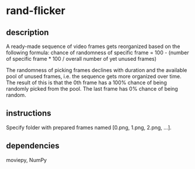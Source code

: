 # rand-flicker
## description
A ready-made sequence of video frames gets reorganized based on the following formula: 
chance of randomness of specific frame = 100 - (number of specific frame * 100 / overall number of yet unused frames)

The randomness of picking frames declines with duration and the available pool of unused frames, i.e. the sequence gets more organized over time. The result of this is that the 0th frame has a 100% chance of being randomly picked from the pool. The last frame has 0% chance of being random.
## instructions
Specify folder with prepared frames named [0.png, 1.png, 2.png, ...].
## dependencies
moviepy, NumPy
